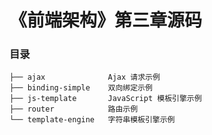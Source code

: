《前端架构》第三章源码
===

### 目录

```
├── ajax              Ajax 请求示例             
├── binding-simple    双向绑定示例    
├── js-template       JavaScript 模板引擎示例
├── router            路由示例
└── template-engine   字符串模板引擎示例
```
